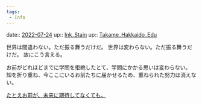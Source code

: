 ```yaml
---
tags:
 - Info
---
```


date:: [2022-07-24](Daily_Note/2022-07-24.md)
up:: [Ink_Stain](../Bar/Novel/Topics/Ink_Stain.md)
up:: [Takame_Hakkaido_Edu](../Bar/Novel/Nacaria/Takame_Hakkaido_Edu.md)

世界は間違わない。ただ振る舞うだけだ。
世界は変わらない。ただ振る舞うだけだ。
故にこう言える。

お前がどれほどまでに学問を拒絶したとて、学問にかかる思いは変わらない。
知を折り重ね、今ここにいるお前たちに届かせるため、重ねられた努力は消えない。

[たとえお前が、未来に期待してなくても。](Info/たとえお前が、未来に期待してなくても。.md)

